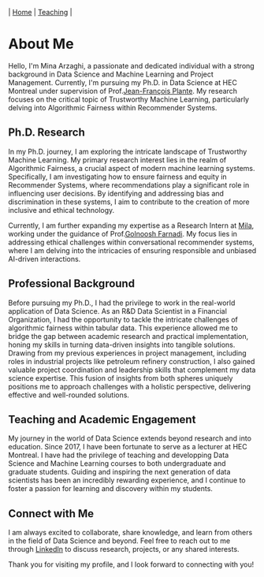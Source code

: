 | [Home](index.md) | [Teaching](teaching.md) |


# About Me

Hello, I'm Mina Arzaghi, a passionate and dedicated individual with a strong background in Data Science and Machine Learning and Project Management. Currently, I'm pursuing my Ph.D. in 
Data Science at HEC Montreal under supervision of Prof.[Jean-François Plante](https://www.hec.ca/en/profs/jfplante.html). My research focuses on the critical topic of Trustworthy Machine Learning, particularly delving into Algorithmic Fairness within Recommender Systems.

## Ph.D. Research

In my Ph.D. journey, I am exploring the intricate landscape of Trustworthy Machine Learning. My primary research interest lies in the realm of Algorithmic Fairness, a crucial aspect of modern machine learning systems. Specifically, I am investigating how to ensure fairness and equity in Recommender Systems, where recommendations play a significant role in influencing user decisions. By identifying and addressing bias and discrimination in these systems, I aim to contribute to the creation of more inclusive and ethical technology.

Currently, I am further expanding my expertise as a Research Intern at [Mila](https://mila.quebec/en/), working under the guidance of Prof.[Golnoosh Farnadi](https://gfarnadi.github.io/). My focus lies in addressing ethical challenges within conversational recommender systems, where I am delving into the intricacies of ensuring responsible and unbiased AI-driven interactions. 

## Professional Background

Before pursuing my Ph.D., I had the privilege to work in the real-world application of Data Science. As an R&D Data Scientist in a Financial Organization, I had the opportunity to tackle the intricate challenges of algorithmic fairness within tabular data. This experience allowed me to bridge the gap between academic research and practical implementation, honing my skills in turning data-driven insights into tangible solutions.
Drawing from my previous experiences in project management, including roles in industrial projects like petroleum refinery construction, I also gained valuable project coordination and leadership skills that complement my data science expertise. This fusion of insights from both spheres uniquely positions me to approach challenges with a holistic perspective, delivering effective and well-rounded solutions.

## Teaching and Academic Engagement

My journey in the world of Data Science extends beyond research and into education. Since 2017, I have been fortunate to serve as a lecturer at HEC Montreal. I have had the privilege of teaching and developping Data Science and Machine Learning courses to both undergraduate and graduate students. Guiding and inspiring the next generation of data scientists has been an incredibly rewarding experience, and I continue to foster a passion for learning and discovery within my students.

## Connect with Me

I am always excited to collaborate, share knowledge, and learn from others in the field of Data Science and beyond. Feel free to reach out to me through [LinkedIn](https://www.linkedin.com/in/your-profile) to discuss research, projects, or any shared interests.

Thank you for visiting my profile, and I look forward to connecting with you!